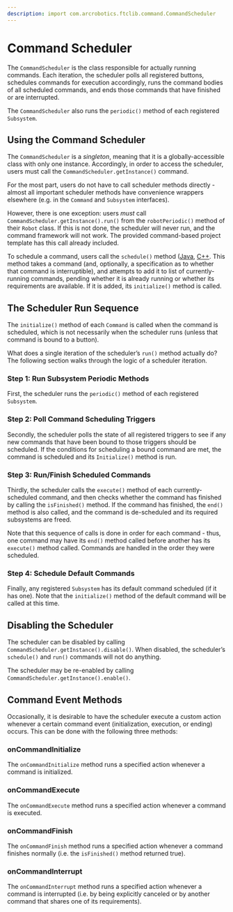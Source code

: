```yaml
---
description: import com.arcrobotics.ftclib.command.CommandScheduler
---
```


# Command Scheduler

The `CommandScheduler` is the class responsible for actually running commands. Each iteration, the scheduler polls all registered buttons, schedules commands for execution accordingly, runs the command bodies of all scheduled commands, and ends those commands that have finished or are interrupted.

The `CommandScheduler` also runs the `periodic()` method of each registered `Subsystem`.

## Using the Command Scheduler

The `CommandScheduler` is a _singleton_, meaning that it is a globally-accessible class with only one instance. Accordingly, in order to access the scheduler, users must call the `CommandScheduler.getInstance()` command.

For the most part, users do not have to call scheduler methods directly - almost all important scheduler methods have convenience wrappers elsewhere \(e.g. in the `Command` and `Subsystem` interfaces\).

However, there is one exception: users _must_ call `CommandScheduler.getInstance().run()` from the `robotPeriodic()` method of their `Robot` class. If this is not done, the scheduler will never run, and the command framework will not work. The provided command-based project template has this call already included.

To schedule a command, users call the `schedule()` method \([Java](https://first.wpi.edu/FRC/roborio/release/docs/java/edu/wpi/first/wpilibj2/command/CommandScheduler.html#schedule%28boolean,edu.wpi.first.wpilibj2.command.Command...%29), [C++](https://first.wpi.edu/FRC/roborio/release/docs/cpp/classfrc2_1_1CommandScheduler.html#a26c120054ec626806d740f2c42d9dc4f). This method takes a command \(and, optionally, a specification as to whether that command is interruptible\), and attempts to add it to list of currently-running commands, pending whether it is already running or whether its requirements are available. If it is added, its `initialize()` method is called.

## The Scheduler Run Sequence

The `initialize()` method of each `Command` is called when the command is scheduled, which is not necessarily when the scheduler runs \(unless that command is bound to a button\).

What does a single iteration of the scheduler’s `run()` method actually do? The following section walks through the logic of a scheduler iteration.

### Step 1: Run Subsystem Periodic Methods

First, the scheduler runs the `periodic()` method of each registered `Subsystem`.

### Step 2: Poll Command Scheduling Triggers

Secondly, the scheduler polls the state of all registered triggers to see if any new commands that have been bound to those triggers should be scheduled. If the conditions for scheduling a bound command are met, the command is scheduled and its `Initialize()` method is run.

### Step 3: Run/Finish Scheduled Commands

Thirdly, the scheduler calls the `execute()` method of each currently-scheduled command, and then checks whether the command has finished by calling the `isFinished()` method. If the command has finished, the `end()` method is also called, and the command is de-scheduled and its required subsystems are freed.

Note that this sequence of calls is done in order for each command - thus, one command may have its `end()` method called before another has its `execute()` method called. Commands are handled in the order they were scheduled.

### Step 4: Schedule Default Commands

Finally, any registered `Subsystem` has its default command scheduled \(if it has one\). Note that the `initialize()` method of the default command will be called at this time.

## Disabling the Scheduler

The scheduler can be disabled by calling `CommandScheduler.getInstance().disable()`. When disabled, the scheduler’s `schedule()` and `run()` commands will not do anything.

The scheduler may be re-enabled by calling `CommandScheduler.getInstance().enable()`.

## Command Event Methods

Occasionally, it is desirable to have the scheduler execute a custom action whenever a certain command event \(initialization, execution, or ending\) occurs. This can be done with the following three methods:

### onCommandInitialize

The `onCommandInitialize` method runs a specified action whenever a command is initialized.

### onCommandExecute

The `onCommandExecute` method runs a specified action whenever a command is executed.

### onCommandFinish

The `onCommandFinish` method runs a specified action whenever a command finishes normally \(i.e. the `isFinished()` method returned true\).

### onCommandInterrupt

The `onCommandInterrupt` method runs a specified action whenever a command is interrupted \(i.e. by being explicitly canceled or by another command that shares one of its requirements\).

